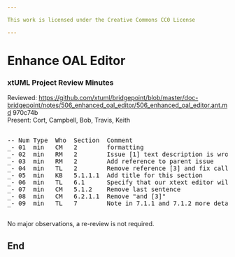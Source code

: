 ```yaml
---

This work is licensed under the Creative Commons CC0 License

---
```


# Enhance OAL Editor
### xtUML Project Review Minutes

Reviewed:  https://github.com/xtuml/bridgepoint/blob/master/doc-bridgepoint/notes/506_enhanced_oal_editor/506_enhanced_oal_editor.ant.md  970c74b   
Present:  Cort, Campbell, Bob, Travis, Keith

<pre>

-- Num Type  Who  Section  Comment
_- 01  min   CM   2        formatting
_- 02  min   RM   2        Issue [1] text description is wrong
_- 03  min   RM   2        Add reference to parent issue
_- 04  min   TL   2        Remove reference [3] and fix calls to it to point at [2]
_- 05  min   KB   5.1.1.1  Add title for this section
_- 06  min   TL   6.1      Specify that our xtext editor will use the .xoal file extension
_- 07  min   CM   5.1.2    Remove last sentence
_- 08  min   CM   6.2.1.1  Remove "and [3]"
_- 09  min   TL   7        Note in 7.1.1 and 7.1.2 more detail about what we are testing for functionality wise (keywords, statements, etc)

</pre>
     
No major observations, a re-review is not required.


End
---
